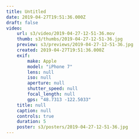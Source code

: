 ```yaml
---
title: Untitled
date: 2019-04-27T19:51:36.000Z
draft: false
video:
    url: s3/video/2019-04-27-12-51-36.mov
    thumb: s3/thumbs/2019-04-27-12-51-36.jpg
    preview: s3/previews/2019-04-27-12-51-36.jpg
    created: 2019-04-27T19:51:36.000Z
    exif:
        make: Apple
        model: "iPhone 7"
        lens: null
        iso: null
        aperture: null
        shutter_speed: null
        focal_length: null
        gps: "48.7313 -122.5033"
    title: null
    caption: null
    controls: true
    duration: 5
    poster: s3/posters/2019-04-27-12-51-36.jpg
---
```

